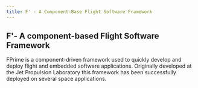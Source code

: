 ```yaml
---
title: F' - A Component-Base Flight Software Framework
---
```

## F'- A component-based Flight Software Framework

FPrime is a component-driven framework used to quickly develop and deploy flight and embedded software applications. Originally developed at the Jet Propulsion Laboratory this framework has been successfully deployed on several space applications.


